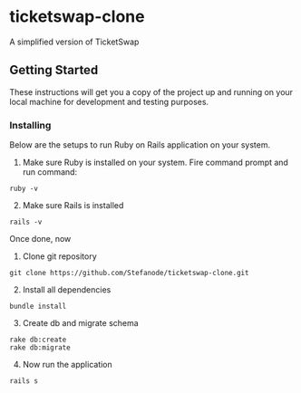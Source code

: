 # ticketswap-clone

A simplified version of TicketSwap

## Getting Started

These instructions will get you a copy of the project up and running on your local machine for development and testing purposes.

### Installing

Below are the setups to run Ruby on Rails application on your system.

1. Make sure Ruby is installed on your system. Fire command prompt and run command:

```
ruby -v
```

2. Make sure Rails is installed

```
rails -v
```

Once done, now

1. Clone git repository

```
git clone https://github.com/Stefanode/ticketswap-clone.git
```

2. Install all dependencies

```
bundle install
```

3. Create db and migrate schema

```
rake db:create
rake db:migrate
```

4. Now run the application

```
rails s
```
